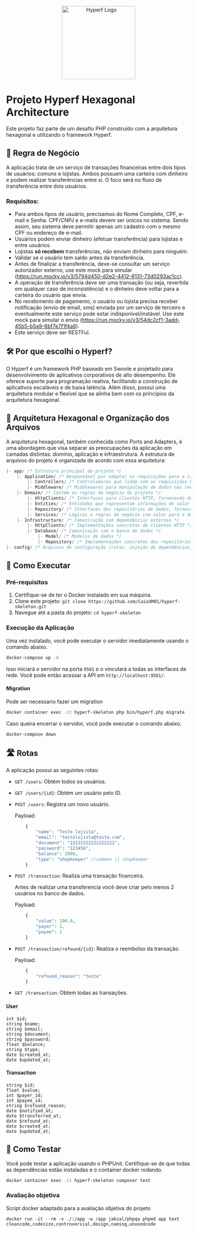 <p align="center">
  <img alt="Hyperf Logo" src="https://hyperf.wiki/3.1/logo.png" width="200px" />
</p>

# Projeto Hyperf Hexagonal Architecture


Este projeto faz parte de um desafio PHP construído com a arquitetura hexagonal e utilizando o framework Hyperf.

## 🚀 Regra de Negócio

A aplicação trata de um serviço de transações financeiras entre dois tipos de usuários: comuns e lojistas. Ambos possuem uma carteira com dinheiro e podem realizar transferências entre si. O foco será no fluxo de transferência entre dois usuários.

### Requisitos:

-   Para ambos tipos de usuário, precisamos do Nome Completo, CPF, e-mail e Senha. CPF/CNPJ e e-mails devem ser únicos no sistema. Sendo assim, seu sistema deve permitir apenas um cadastro com o mesmo CPF ou endereço de e-mail.
-   Usuários podem enviar dinheiro (efetuar transferência) para lojistas e entre usuários.
-   Lojistas **só recebem** transferências, não enviam dinheiro para ninguém.
-   Validar se o usuário tem saldo antes da transferência.
-   Antes de finalizar a transferência, deve-se consultar um serviço autorizador externo, use este mock para simular (https://run.mocky.io/v3/5794d450-d2e2-4412-8131-73d0293ac1cc).
-   A operação de transferência deve ser uma transação (ou seja, revertida em qualquer caso de inconsistência) e o dinheiro deve voltar para a carteira do usuário que envia.
-   No recebimento de pagamento, o usuário ou lojista precisa receber notificação (envio de email, sms) enviada por um serviço de terceiro e eventualmente este serviço pode estar indisponível/instável. Use este mock para simular o envio (https://run.mocky.io/v3/54dc2cf1-3add-45b5-b5a9-6bf7e7f1f4a6).
-   Este serviço deve ser RESTFul.

## 🛠️ Por que escolhi o Hyperf?

O Hyperf é um framework PHP baseado em Swoole e projetado para desenvolvimento de aplicativos corporativos de alto desempenho. Ele oferece suporte para programação reativa, facilitando a construção de aplicativos escaláveis e de baixa latência. Além disso, possui uma arquitetura modular e flexível que se alinha bem com os princípios da arquitetura hexagonal.

## 🎯 Arquitetura Hexagonal e Organização dos Arquivos

A arquitetura hexagonal, também conhecida como Ports and Adapters, é uma abordagem que visa separar as preocupações da aplicação em camadas distintas: domínio, aplicação e infraestrutura. A estrutura de arquivos do projeto é organizada de acordo com essa arquitetura:

```php
|- app/ /* Estrutura principal do projeto */
    |- Application/ /* Responsável por adaptar as requisições para a camada de domínio */
        |- Controllers/ /* Controladores que lidam com as requisições HTTP */
        |- Middleware/ /* Middlewares para manipulação de dados nas requisições */
    |- Domain/ /* Contém as regras de negócio do projeto */
        |- HttpClients/ /* Interfaces para clientes HTTP, fornecendo dependências para o domínio */
        |- Entities/ /* Entidades que representam informações de valor para o domínio */
        |- Repository/ /* Interfaces dos repositórios de dados, fornecendo dependências para o domínio */
        |- Services/ /* Lógicas e regras de negócio com valor para o domínio */
    |- Infrastructure/ /* Comunicação com dependências externas */
        |- HttpClients/ /* Implementações concretas de clientes HTTP */
        |- Database/ /* Comunicação com o banco de dados */
            |- Model/ /* Modelos de dados */
            |- Repository/ /* Implementações concretas dos repositórios de dados */
|- config/ /* Arquivos de configuração (rotas, injeção de dependências, database, etc.) */
```

## 🏃 Como Executar

### Pré-requisitos

1. Certifique-se de ter o Docker instalado em sua máquina.
2. Clone este projeto: `git clone https://github.com/CaioXM01/hyperf-skeleton.git`
3. Navegue até a pasta do projeto: `cd hyperf-skeleton`

### Execução da Aplicação

Uma vez instalado, você pode executar o servidor imediatamente usando o comando abaixo.

```bash
docker-compose up -d
```

Isso iniciará o servidor na porta `9501` e o vinculará a todas as interfaces de rede. Você pode então acessar a API em `http://localhost:9501/`.

#### Migration
Pode ser necessario fazer um migration

```bash
docker container exec -it hyperf-skeleton php bin/hyperf.php migrate
```

Caso queira encerrar o servidor, você pode executar o comando abaixo.

```bash
docker-compose down
```

## 🛣️ Rotas

A aplicação possui as seguintes rotas:

- `GET /users`: Obtém todos os usuários.
- `GET /users/{id}`: Obtém um usuário pelo ID.
- `POST /users`: Registra um novo usuário.
    
    Payload:
    ```php
        {
            "name": "Teste lojista",
            "email": "testelojista@teste.com",
            "document": "22222222222222222",
            "password": "123456",
            "balance": 2000,
            "type": "shopkeeper" //common || shopkeeper
        }
    ```
- `POST /transaction`: Realiza uma transação financeira.

    Antes de realizar uma transferencia você deve criar pelo menos 2 usuários no banco de dados.
    
    Payload:
    ```php
        {
            "value": 100.0,
            "payer": 1,
            "payee": 2
        }
    ```
- `POST /transaction/refound/{id}`: Realiza o reembolso da transação.
    
    Payload:
    ```php
        {
            "refound_reason": "teste"
        }
    ```
- `GET /transaction`: Obtem todas as transações.


#### User
    
    int $id;
    string $name;
    string $email;
    string $document;
    string $password;
    float $balance;
    string $type;
    date $created_at;
    date $updated_at;

#### Transaction
    
    string $id;
    float $value;
    int $payer_id;
    int $payee_id;
    string $refound_reason;
    date $notified_at;
    date $transferred_at;
    date $refound_at;
    date $created_at;
    date $updated_at;

## 📝 Como Testar

Você pode testar a aplicação usando o PHPUnit. Certifique-se de que todas as dependências estão instaladas e o container docker rodando.

```bash
docker container exec -it hyperf-skeleton composer test
```

### Avaliação objetiva

Script docker adaptado para a avaliação objetiva do projeto 

```
docker run -it --rm -v ./:/app -w /app jakzal/phpqa phpmd app text cleancode,codesize,controversial,design,naming,unusedcode
```
